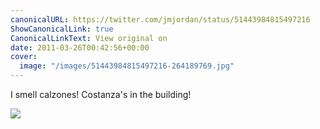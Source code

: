 ```yaml
---
canonicalURL: https://twitter.com/jmjordan/status/51443984815497216
ShowCanonicalLink: true
CanonicalLinkText: View original on
date: 2011-03-26T00:42:56+00:00
cover:
  image: "/images/51443984815497216-264189769.jpg"
---
```

I smell calzones! Costanza's in the building!

![](/images/51443984815497216-264189769.jpg)